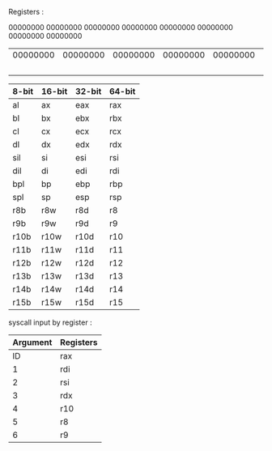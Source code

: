Registers :

00000000 00000000 00000000 00000000 00000000 00000000 00000000 00000000

<table>
  <tr>
    <td>00000000</td>
    <td>00000000</td>
    <td>00000000</td>
    <td>00000000</td>
    <td>00000000</td>
    <td>00000000</td>
    <td>00000000</td>
    <td>00000000</td>
  </tr>
  <tr>
    <td colspan="6"></td>
    <td colspan="2">al</td>
  </tr>
  
</table>

| 8-bit | 16-bit | 32-bit | 64-bit |
|-------|--------|--------|--------|
| al    | ax     | eax    | rax    |
| bl    | bx     | ebx    | rbx    |
| cl    | cx     | ecx    | rcx    |
| dl    | dx     | edx    | rdx    |
| sil   | si     | esi    | rsi    |
| dil   | di     | edi    | rdi    |
| bpl   | bp     | ebp    | rbp    |
| spl   | sp     | esp    | rsp    |
| r8b   | r8w    | r8d    | r8     |
| r9b   | r9w    | r9d    | r9     |
| r10b  | r10w   | r10d   | r10    |
| r11b  | r11w   | r11d   | r11    |
| r12b  | r12w   | r12d   | r12    |
| r13b  | r13w   | r13d   | r13    |
| r14b  | r14w   | r14d   | r14    |
| r15b  | r15w   | r15d   | r15    |

syscall input by register :

| Argument | Registers |
|----------|-----------|
| ID       | rax       |
| 1        | rdi       |
| 2        | rsi       |
| 3        | rdx       |
| 4        | r10       |
| 5        | r8        |
| 6        | r9        |
